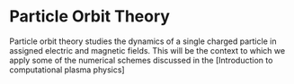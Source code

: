 # Particle Orbit Theory

Particle orbit theory studies the dynamics of a single charged particle in assigned electric and magnetic fields. This will be the context to which we apply some of the numerical schemes discussed in the [Introduction to computational plasma physics]
